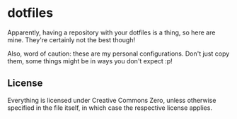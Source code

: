 # dotfiles
Apparently, having a repository with your dotfiles is a thing, so here are mine.
They're certainly not the best though!

Also, word of caution: these are my personal configurations. Don't just copy
them, some things might be in ways you don't expect :p!

## License
Everything is licensed under Creative Commons Zero, unless otherwise specified
in the file itself, in which case the respective license applies.
